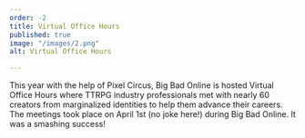 ```yaml
---
order: -2
title: Virtual Office Hours
published: true
image: "/images/2.png"
alt: Virtual Office Hours

---
```

This year with the help of Pixel Circus, Big Bad Online is hosted Virtual Office Hours where TTRPG industry professionals met with nearly 60 creators from marginalized identities to help them advance their careers. The meetings took place on April 1st (no joke here!) during Big Bad Online. It was a smashing success!